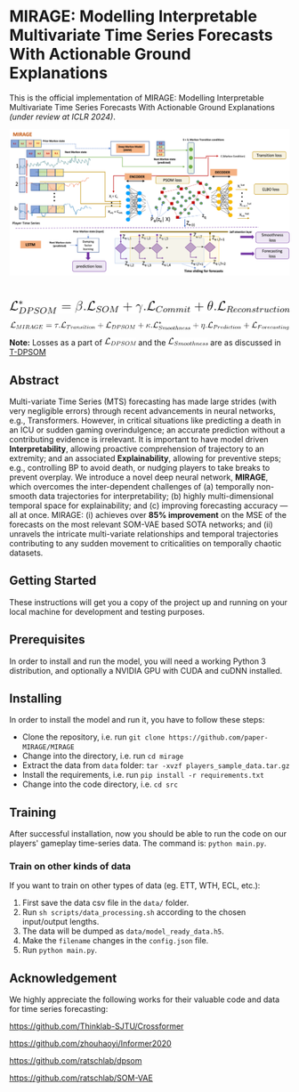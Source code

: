 # MIRAGE: Modelling Interpretable Multivariate Time Series Forecasts With Actionable Ground Explanations 

This is the official implementation of MIRAGE: Modelling Interpretable Multivariate Time Series Forecasts With Actionable Ground Explanations  _(under review at ICLR 2024)_.

<img 
    src="img\mirage_architecture.png" 
    alt="Mirage Architecture" 
    style="height:400; margin-left:auto; margin-right:auto; display:block" 
/>
  
<br>

<img 
    src="img\equation1.png" 
    alt="DPSOM Loss" 
    style="height:20; margin-left:auto; margin-right:auto; display:block" 
/>

<img 
    src="img\equation2.png" 
    alt="Mirage Loss" 
    style="height:20; margin-left:auto; margin-right:auto; display:block" 
/>

**Note:** Losses as a part of ![DPSOM Loss](img/loss_dpsom.png) and the ![Smoothness Loss](img/loss_smoothness.png) are as discussed in [T-DPSOM](https://dl.acm.org/doi/10.1145/3450439.3451872)

## Abstract
Multi-variate Time Series (MTS) forecasting has made large strides (with very negligible errors) through recent advancements in neural networks, e.g., Transformers. However, in critical situations like predicting a death in an ICU or sudden gaming overindulgence; an accurate prediction without a contributing evidence is irrelevant. It is important to have model driven **Interpretability**, allowing proactive comprehension of trajectory to an extremity; and an associated **Explainability**, allowing for preventive steps; e.g., controlling BP to avoid death, or nudging players to take breaks to prevent overplay. We introduce a novel deep neural network, **MIRAGE**, which overcomes the inter-dependent challenges of (a) temporally non-smooth data trajectories for interpretability; (b) highly multi-dimensional temporal space for explainability; and (c) improving forecasting accuracy — all at once. MIRAGE: (i) achieves over **85% improvement** on the MSE of the forecasts on the most relevant SOM-VAE based SOTA networks; and (ii) unravels the intricate multi-variate relationships and temporal trajectories contributing to any sudden movement to criticalities on temporally chaotic datasets.


## Getting Started

These instructions will get you a copy of the project up and running on your local machine for development and testing purposes.

## Prerequisites

In order to install and run the model, you will need a working Python 3 distribution, and optionally a NVIDIA GPU with CUDA and cuDNN installed.

## Installing

In order to install the model and run it, you have to follow these steps:

* Clone the repository, i.e. run `git clone https://github.com/paper-MIRAGE/MIRAGE`
* Change into the directory, i.e. run `cd mirage`
* Extract the data from `data` folder: `tar -xvzf players_sample_data.tar.gz`
* Install the requirements, i.e. run `pip install -r requirements.txt`
* Change into the code directory, i.e. `cd src`

## Training
After successful installation, now you should be able to run the code on our players' gameplay time-series data. The command is: `python main.py`. 


### Train on other kinds of data 

If you want to train on other types of data (eg. ETT, WTH, ECL, etc.):  
1. First save the data csv file in the `data/` folder.  
2. Run `sh scripts/data_processing.sh` according to the chosen input/output lengths.  
3. The data will be dumped as `data/model_ready_data.h5`.  
4. Make the `filename` changes in the `config.json` file.  
5. Run `python main.py`.


## Acknowledgement
We highly appreciate the following works for their valuable code and data for time series forecasting:

https://github.com/Thinklab-SJTU/Crossformer

https://github.com/zhouhaoyi/Informer2020

https://github.com/ratschlab/dpsom

https://github.com/ratschlab/SOM-VAE
